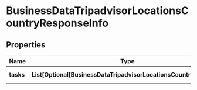 # BusinessDataTripadvisorLocationsCountryResponseInfo


## Properties

| Name | Type | Description | Notes |
|------------ | ------------- | ------------- | -------------|
**tasks** | **List[Optional[BusinessDataTripadvisorLocationsCountryTaskInfo]]** | array of tasks |[optional]|